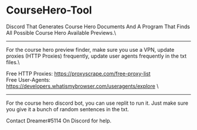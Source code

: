 # CourseHero-Tool
Discord That Generates Course Hero Documents And A Program That Finds All Possible Course Hero Available Previews.\
__________________________
For the course hero preview finder, make sure you use a VPN, update proxies (HTTP Proxies) frequently, update user agents frequently in the txt files.\


Free HTTP Proxies: https://proxyscrape.com/free-proxy-list \
Free User-Agents: https://developers.whatismybrowser.com/useragents/explore \
___________________________

For the course hero discord bot, you can use replit to run it. Just make sure you give it a bunch of random sentences in the txt.

Contact Dreamer#5114 On Discord for help.
